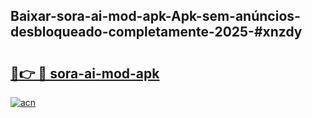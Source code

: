 ## Baixar-sora-ai-mod-apk-Apk-sem-anúncios-desbloqueado-completamente-2025-#xnzdy

# <h2><a href="https://ainizakaria.my?title=sora-ai-mod-apk&ref=22M">🔗👉 🔴 sora-ai-mod-apk</a></h2>

[![acn](https://github.com/user-attachments/assets/0f9c940e-d8b0-45ae-aac7-cd30a18b3e1c)](https://ainizakaria.my?title=sora-ai-mod-apk&ref=22M)


